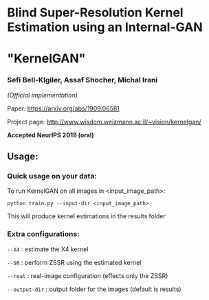 # Blind Super-Resolution Kernel Estimation using an Internal-GAN
# "KernelGAN"
### Sefi Bell-Klgiler, Assaf Shocher, Michal Irani 
*(Official implementation)*

Paper: https://arxiv.org/abs/1909.06581

Project page: http://www.wisdom.weizmann.ac.il/~vision/kernelgan/  

**Accepted NeurIPS 2019 (oral)**


## Usage:

### Quick usage on your data:  
To run KernelGAN on all images in <input_image_path>:

``` python train.py --input-dir <input_image_path> ```


This will produce kernel estimations in the results folder

### Extra configurations:  
```--X4``` : estimate the X4 kernel

```--SR``` : perform ZSSR using the estimated kernel

```--real``` : real-image configuration (effects only the ZSSR)

```--output-dir``` : output folder for the images (default is results)
